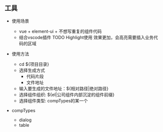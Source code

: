 ## 工具

- 使用场景
  - vue + element-ui + 不想写重复的组件代码
  - 结合vscode插件 TODO Highlight使用 效果更加，会高亮需要插入业务代码的区域

- 使用方法
  - cd ${项目目录}
  - 选择生成方式
    - 代码片段
    - 文件地址
  - 输入要生成的文件地址：${相对路径|绝对路径}
  - 选择组件组织: ${el|公司组件内部沉淀的组件前缀}
  - 选择组件类型: compTypes的某一个

- compTypes
  - dialog
  - table